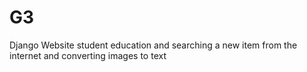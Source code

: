 # G3
Django Website student education and searching a new item from the internet and converting images to text
